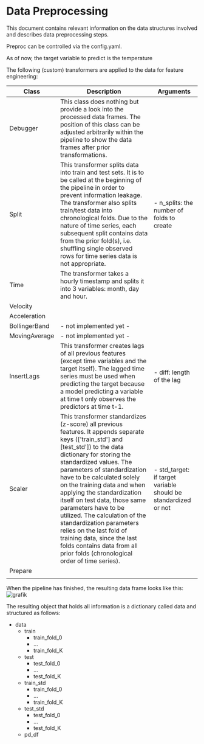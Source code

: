 # Data Preprocessing

This document contains relevant information on the data structures involved and describes data preprocessing steps. 




Preproc can be controlled via the config.yaml.




As of now, the target variable to predict is the temperature

The following (custom) transformers are applied to the data for feature engineering:

| Class | Description | Arguments |
|---|---|---|
| Debugger | This class does nothing but provide a look into the processed data frames. The position of this class can be adjusted  arbitrarily within the pipeline to show the data frames after prior transformations. |  |
| Split | This transformer splits data into train and test sets. It is to be called at the beginning of the pipeline in order to  prevent information leakage. The transformer also splits train/test data into chronological folds. Due to the nature of time series, each subsequent split contains data from the prior fold(s), i.e. shuffling single observed rows for time  series data is not appropriate. | - n_splits: the number of folds to create |
| Time | The transformer takes a hourly timestamp and splits it into 3 variables: month, day and hour. |  |
| Velocity |  |  |
| Acceleration |  |  |
| BollingerBand | - not implemented yet - |  |
| MovingAverage | - not implemented yet - |  |
| InsertLags | This transformer creates lags of all previous features (except time variables and the target itself). The lagged time  series must be used when predicting the target because a model predicting a variable at time t only observes the predictors at time t-1. | - diff: length of the lag |
| Scaler | This transformer standardizes (z-score) all previous features. It appends separate keys (['train_std'] and [test_std']) to  the data dictionary for storing the standardized values. The parameters of standardization have to be calculated solely on  the training data and when applying the standardization itself on test data, those same parameters have to be utilized.  The calculation of the standardization parameters relies on the last fold of training data, since the last folds contains data from all prior folds (chronological order of time series). | - std_target: if target variable should be standardized or not |
| Prepare |  |  |
|  |  |  |

When the pipeline has finished, the resulting data frame looks like this: 
![grafik](https://user-images.githubusercontent.com/52510339/175811052-a2762c6c-81f2-4973-8913-20201878b91b.png)

The resulting object that holds all information is a dictionary called data and structured as follows:
- data
  - train
    - train_fold_0
    - ...
    - train_fold_K
  - test
    - test_fold_0
    - ...
    - test_fold_K
  - train_std
    - train_fold_0
    - ...
    - train_fold_K
  - test_std
    - test_fold_0
    - ...
    - test_fold_K
  - pd_df













